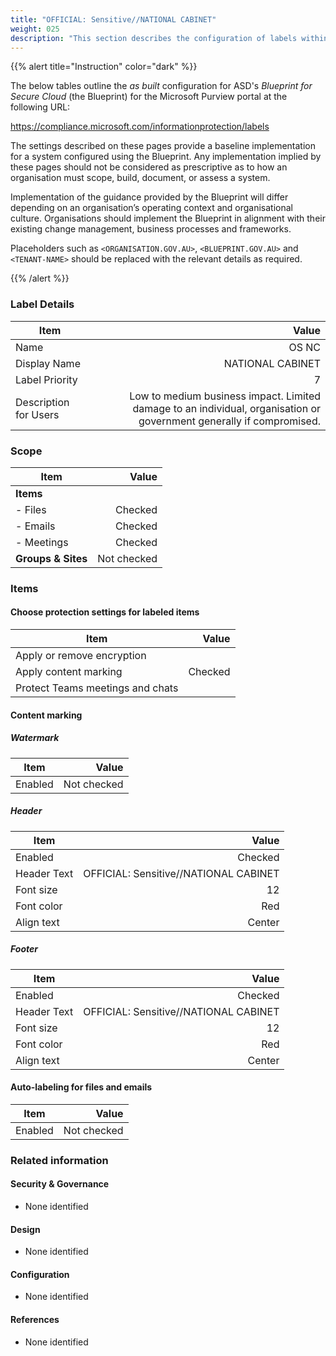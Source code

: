 ```yaml
---
title: "OFFICIAL: Sensitive//NATIONAL CABINET"
weight: 025
description: "This section describes the configuration of labels within Microsoft Purview associated with systems built according to guidance in ASD's Blueprint for Secure Cloud."
---
```


{{% alert title="Instruction" color="dark" %}}
 
The below tables outline the *as built* configuration for ASD's *Blueprint for Secure Cloud* (the Blueprint) for the Microsoft Purview portal at the following URL: 
 
https://compliance.microsoft.com/informationprotection/labels
 
The settings described on these pages provide a baseline implementation for a system configured using the Blueprint. Any implementation implied by these pages should not be considered as prescriptive as to how an organisation must scope, build, document, or assess a system.

Implementation of the guidance provided by the Blueprint will differ depending on an organisation’s operating context and organisational culture. Organisations should implement the Blueprint in alignment with their existing change management, business processes and frameworks.

Placeholders such as `<ORGANISATION.GOV.AU>`, `<BLUEPRINT.GOV.AU>` and `<TENANT-NAME>` should be replaced with the relevant details as required.
 
{{% /alert %}}

### Label Details

| Item                  |                                                                                                                Value |
| --------------------- | -------------------------------------------------------------------------------------------------------------------: |
| Name                  |                                                                                                                OS NC |
| Display Name          |                                                                                                     NATIONAL CABINET |
| Label Priority        |                                                                                                                    7 |
| Description for Users | Low to medium business impact. Limited damage to an individual, organisation or government generally if compromised. |

### Scope

| Item               |       Value |
| ------------------ | ----------: |
| **Items**          |             |
| - Files            |     Checked |
| - Emails           |     Checked |
| - Meetings         |     Checked |
| **Groups & Sites** | Not checked |

### Items

#### Choose protection settings for labeled items

| Item                             |   Value |
| -------------------------------- | ------: |
| Apply or remove encryption       |         |
| Apply content marking            | Checked |
| Protect Teams meetings and chats |         |

#### Content marking

##### Watermark

| Item    |       Value |
| ------- | ----------: |
| Enabled | Not checked |

##### Header

| Item        |                                 Value |
| ----------- | ------------------------------------: |
| Enabled     |                               Checked |
| Header Text | OFFICIAL: Sensitive//NATIONAL CABINET |
| Font size   |                                    12 |
| Font color  |                                   Red |
| Align text  |                                Center |

##### Footer

| Item        |                                 Value |
| ----------- | ------------------------------------: |
| Enabled     |                               Checked |
| Header Text | OFFICIAL: Sensitive//NATIONAL CABINET |
| Font size   |                                    12 |
| Font color  |                                   Red |
| Align text  |                                Center |

#### Auto-labeling for files and emails

| Item    |       Value |
| ------- | ----------: |
| Enabled | Not checked |

### Related information

#### Security & Governance

* None identified
  
#### Design

* None identified
  
#### Configuration

* None identified

#### References

* None identified